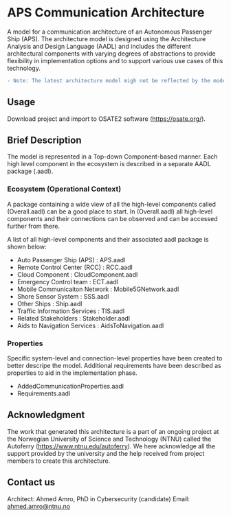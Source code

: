 # APS Communication Architecture
A model for a communication architecture of an Autonomous Passenger Ship (APS). The architecture model is designed using the Architecture Analysis and Design Language (AADL) and includes the different architectural components with varying degrees of abstractions to provide flexibility in implementation options and to support various use cases of this technology. 

```diff
- Note: The latest architecture model migh not be reflected by the model shared in this repository. We will do our best to update the model here with the latest desing improvmnets. Contact us if you are interested in unpublished updates. 
```

## Usage
Download project and import to OSATE2 software (https://osate.org/).

## Brief Description
The model is represented in a Top-down Component-based manner. Each high level component in the ecosystem is described in a separate AADL package (.aadl). 

### Ecosystem (Operational Context)
A package containing a wide view of all the high-level components called (Overall.aadl) can be a good place to start. In (Overall.aadl) all high-level components and their connections can be observed and can be accessed further from there. 

A list of all high-level components and their associated aadl package is shown below:

- Auto Passenger Ship (APS)    : APS.aadl
- Remote Control Center (RCC)  : RCC.aadl
- Cloud Component              : CloudComponent.aadl
- Emergency Control team       : ECT.aadl
- Mobile Communicaiton Network : Mobile5GNetwork.aadl
- Shore Sensor System          : SSS.aadl
- Other Ships                  : Ship.aadl
- Traffic Information Services : TIS.aadl
- Related Stakeholders         : Stakeholder.aadl
- Aids to Navigation Services  : AidsToNavigation.aadl

 ### Properties
Specific system-level and connection-level properties have been created to better descripe the model. Additional requirements have been described as properties to aid in the implementation phase. 

- AddedCommunicationProperties.aadl
- Requirements.aadl

## Acknowledgment 
The work that generated this architecture is a part of an ongoing project at the Norwegian University of Science and Technology (NTNU) called the Autoferry (https://www.ntnu.edu/autoferry). We here acknowledge all the support provided by the university and the help received from project members to create this architecture.  

## Contact us
Architect: Ahmed Amro, PhD in Cybersecurity (candidate)
Email: ahmed.amro@ntnu.no
